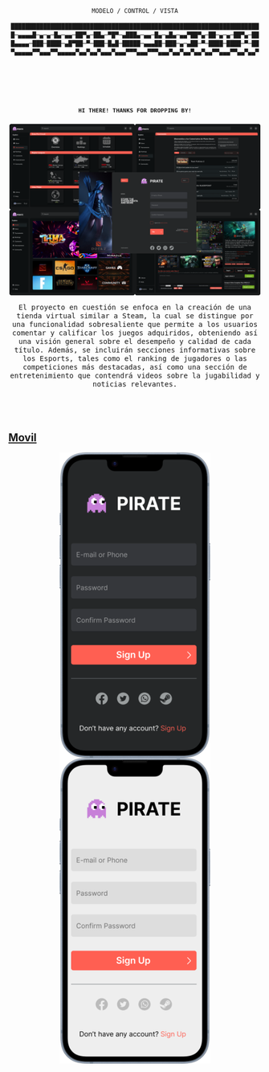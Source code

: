 <div align="center">

<div align="center">

```ocaml
MODELO / CONTROL / VISTA
```

```css
█████████████████████████████████████████████████████████████████████
█─▄▄▄▄█─▄─▄─█▄─▄▄─██▀▄─██▄─▀█▀─▄███▄─▄▄─█▄─▄█▄─▄▄▀██▀▄─██─▄─▄─██▀▄─██
█▄▄▄▄─███─████─▄█▀██─▀─███─█▄█─█████─▄▄▄██─███─▄─▄██─▀─████─████─▀─██
▀▄▄▄▄▄▀▀▄▄▄▀▀▄▄▄▄▄▀▄▄▀▄▄▀▄▄▄▀▄▄▄▀▀▀▄▄▄▀▀▀▄▄▄▀▄▄▀▄▄▀▄▄▀▄▄▀▀▄▄▄▀▀▄▄▀▄▄▀
```

</div>

<h1>
  <a href="#--------">
    <img alt="" align="center" src="doc/1scren.png"/>
  </a>
</h1>

### <sup><sub><samp>HI THERE! THANKS FOR DROPPING BY!</samp></sub></sup>

<picture>
    <img src="doc/1screen.png" width="500" align="center">
</picture>

<br>

<samp>El proyecto en cuestión se enfoca en la creación de una tienda virtual similar a Steam, la cual se distingue por una funcionalidad sobresaliente que permite a los usuarios comentar y calificar los juegos adquiridos, obteniendo así una visión general sobre el desempeño y calidad de cada título. Además, se incluirán secciones informativas sobre los Esports, tales como el ranking de jugadores o las competiciones más destacadas, así como una sección de entretenimiento que contendrá videos sobre la jugabilidad y noticias relevantes. <samp>

<h1>
  <a href="#---------1">
</h1>

<br>

<h2 align="left">Movil</h2>

<picture>
  <a href="https://github.com/HustavoJhon/SENATI/tree/main/Mockups/Movil/Dark%20Mode#readme"> 
    <img width="300" align="center" src="Mockups/Movil/movil.png">
  </a>
</picture>

<picture>
  <a href="#"> 
    <img width="300" align="center" src="Mockups/Movil/movilWhite.png">
  </a>
</picture>
